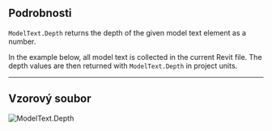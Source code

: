 ## Podrobnosti
`ModelText.Depth` returns the depth of the given model text element as a number.

In the example below, all model text is collected in the current Revit file. The depth values are then returned with `ModelText.Depth` in project units.
___
## Vzorový soubor

![ModelText.Depth](./Revit.Elements.ModelText.Depth_img.jpg)
